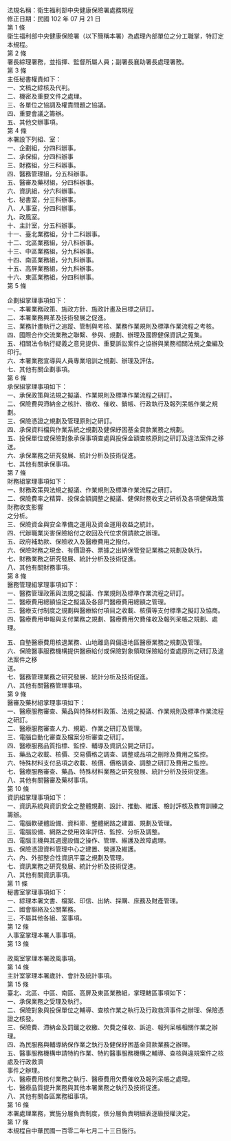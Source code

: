 法規名稱：衛生福利部中央健康保險署處務規程  
修正日期：民國 102 年 07 月 21 日  
第 1 條  
衛生福利部中央健康保險署（以下簡稱本署）為處理內部單位之分工職掌，特訂定本規程。  
第 2 條  
署長綜理署務，並指揮、監督所屬人員；副署長襄助署長處理署務。  
第 3 條  
主任秘書權責如下：  
一、文稿之綜核及代判。  
二、機密及重要文件之處理。  
三、各單位之協調及權責問題之協議。  
四、重要會議之籌辦。  
五、其他交辦事項。  
第 4 條  
本署設下列組、室：  
一、企劃組，分四科辦事。  
二、承保組，分四科辦事  
三、財務組，分三科辦事。  
四、醫務管理組，分五科辦事。  
五、醫審及藥材組，分四科辦事。  
六、資訊組，分六科辦事。  
七、秘書室，分三科辦事。  
八、人事室，分四科辦事。  
九、政風室。  
十、主計室，分五科辦事。  
十一、臺北業務組，分十二科辦事。  
十二、北區業務組，分八科辦事。  
十三、中區業務組，分九科辦事。  
十四、南區業務組，分九科辦事。  
十五、高屏業務組，分九科辦事。  
十六、東區業務組，分四科辦事。  
第 5 條  


企劃組掌理事項如下：  
一、本署業務政策、施政方針、施政計畫及目標之研訂。  
二、本署業務興革及技術發展之促進。  
三、業務計畫執行之追蹤、管制與考核、業務作業規則及標準作業流程之考核。  
四、國際合作交流業務之聯繫、參與、規劃、辦理及國際健保資訊之蒐集。  
五、相關法令執行疑義之意見提供、重要訴訟案件之協辦與業務相關法規之彙編及印行。  
六、本署業務宣導與人員專業培訓之規劃、辦理及評估。  
七、其他有關企劃事項。  
第 6 條  
承保組掌理事項如下：  
一、承保政策與法規之擬議、作業規則及標準作業流程之研訂。  
二、保險費與滯納金之核計、徵收、催收、銷帳、行政執行及報列呆帳作業之規劃。  
三、保險憑證之規劃及管理原則之研訂。  
四、承保資料檔與作業系統之規劃及健保紓困基金貸款業務之規劃。  
五、投保單位或保險對象承保事項查處與投保金額查核原則之研訂及違法案件之移送。  
六、承保業務之研究發展、統計分析及技術促進。  
七、其他有關承保事項。  
第 7 條  
財務組掌理事項如下：  
一、財務政策與法規之擬議、作業規則及標準作業流程之研訂。  
二、保險費率之精算、投保金額調整之擬議、健保財務收支之研析及各項健保政策財務收支影響  
之分析。  
三、保險資金與安全準備之運用及資金運用收益之統計。  
四、代辦職業災害保險給付之收回及代位求償請款之辦理。  
五、政府補助款、保險收入及醫療費用之撥付。  
六、保險財務之現金、有價證券、票據之出納保管登記業務之規劃及執行。  
七、財務業務之研究發展、統計分析及技術促進。  
八、其他有關財務事項。  
第 8 條  
醫務管理組掌理事項如下：  
一、醫務管理政策與法規之擬議、作業規則及標準作業流程之研訂。  
二、醫療費用總額協定之擬議及各部門醫療費用總額之管理。  
三、醫療支付制度之規劃與醫療給付項目之收載、核價等支付標準之擬訂及協商。  
四、醫療費用申報與支付業務之規劃、醫療費用欠費催收及報列呆帳之規劃、處理。  


五、自墊醫療費用核退業務、山地離島與偏遠地區醫療業務之規劃及管理。  
六、保險醫事服務機構提供醫療給付或保險對象領取保險給付查處原則之研訂及違法案件之移  
送。  
七、醫務管理業務之研究發展、統計分析及技術促進。  
八、其他有關醫務管理事項。  
第 9 條  
醫審及藥材組掌理事項如下：  
一、醫療服務審查、藥品與特殊材料政策、法規之擬議、作業規則及標準作業流程之研訂。  
二、醫療服務審查人力、規範、作業之研訂及管理。  
三、電腦自動化審查及檔案分析審查之研訂。  
四、醫療服務品質指標、監控、輔導及資訊公開之研訂。  
五、藥品之收載、核價、交易價格之調查、調整或品項之刪除及費用之監控。  
六、特殊材料支付品項之收載、核價、價格調查、調整之研訂及費用之監控。  
七、醫療服務審查、藥品、特殊材料業務之研究發展、統計分析及技術促進。  
八、其他有關醫審及藥材事項。  
第 10 條  
資訊組掌理事項如下：  
一、資訊系統與資訊安全之整體規劃、設計、推動、維護、檢討評核及教育訓練之籌辦。  
二、電腦軟硬體設備、資料庫、整體網路之建置、規劃及管理。  
三、電腦設備、網路之使用效率評估、監控、分析及調整。  
四、電腦主機與其週邊設備之操作、管理、維護及故障處理。  
五、保險憑證資料管理中心之建置、營運及維護。  
六、內、外部整合性資訊平臺之規劃及管理。  
七、資訊業務之研究發展、統計分析及技術促進。  
八、其他有關資訊事項。  
第 11 條  
秘書室掌理事項如下：  
一、綜理本署文書、檔案、印信、出納、採購、庶務及財產管理。  
二、國會聯絡及公關業務。  
三、不屬其他各組、室事項。  
第 12 條  
人事室掌理本署人事事項。  
第 13 條  


政風室掌理本署政風事項。  
第 14 條  
主計室掌理本署歲計、會計及統計事項。  
第 15 條  
臺北、北區、中區、南區、高屏及東區業務組，掌理轄區事項如下：  
一、承保業務之受理及執行。  
二、保險對象與投保單位之輔導、查核作業之執行及行政救濟事件之辦理、保險憑證之核發。  
三、保險費、滯納金及罰鍰之收繳、欠費之催收、訴追、報列呆帳相關作業之辦理。  
四、為民服務與輔導納保作業之執行及健保紓困基金貸款業務之辦理。  
五、醫事服務機構申請特約作業、特約醫事服務機構之輔導、查核與違規案件之核處及行政救濟  
事件之辦理。  
六、醫療費用核付業務之執行、醫療費用欠費催收及報列呆帳之處理。  
七、醫療品質提升業務與其他本署業務之執行及技術促進。  
八、其他有關各區業務組事項。  
第 16 條  
本署處理業務，實施分層負責制度，依分層負責明細表逐級授權決定。  
第 17 條  
本規程自中華民國一百零二年七月二十三日施行。  


